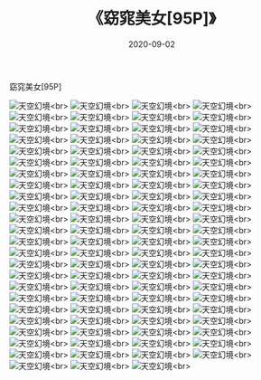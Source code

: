 ﻿---
layout: post
title: 《窈窕美女[95P]》
date: 2020-09-02
img: http://photo.orgx.cf/唯美/2020/窈窕美女[95P]/000.jpg
tags: [美女,清纯,唯美]
---

窈窕美女[95P]



![天空幻境](http://photo.orgx.cf/唯美/2020/窈窕美女[95P]/001.jpg''天空幻境'')<br>
![天空幻境](http://photo.orgx.cf/唯美/2020/窈窕美女[95P]/002.jpg''天空幻境'')<br>
![天空幻境](http://photo.orgx.cf/唯美/2020/窈窕美女[95P]/003.jpg''天空幻境'')<br>
![天空幻境](http://photo.orgx.cf/唯美/2020/窈窕美女[95P]/004.jpg''天空幻境'')<br>
![天空幻境](http://photo.orgx.cf/唯美/2020/窈窕美女[95P]/005.jpg''天空幻境'')<br>
![天空幻境](http://photo.orgx.cf/唯美/2020/窈窕美女[95P]/006.jpg''天空幻境'')<br>
![天空幻境](http://photo.orgx.cf/唯美/2020/窈窕美女[95P]/007.jpg''天空幻境'')<br>
![天空幻境](http://photo.orgx.cf/唯美/2020/窈窕美女[95P]/008.jpg''天空幻境'')<br>
![天空幻境](http://photo.orgx.cf/唯美/2020/窈窕美女[95P]/009.jpg''天空幻境'')<br>
![天空幻境](http://photo.orgx.cf/唯美/2020/窈窕美女[95P]/010.jpg''天空幻境'')<br>
![天空幻境](http://photo.orgx.cf/唯美/2020/窈窕美女[95P]/011.jpg''天空幻境'')<br>
![天空幻境](http://photo.orgx.cf/唯美/2020/窈窕美女[95P]/012.jpg''天空幻境'')<br>
![天空幻境](http://photo.orgx.cf/唯美/2020/窈窕美女[95P]/013.jpg''天空幻境'')<br>
![天空幻境](http://photo.orgx.cf/唯美/2020/窈窕美女[95P]/014.jpg''天空幻境'')<br>
![天空幻境](http://photo.orgx.cf/唯美/2020/窈窕美女[95P]/015.jpg''天空幻境'')<br>
![天空幻境](http://photo.orgx.cf/唯美/2020/窈窕美女[95P]/016.jpg''天空幻境'')<br>
![天空幻境](http://photo.orgx.cf/唯美/2020/窈窕美女[95P]/017.jpg''天空幻境'')<br>
![天空幻境](http://photo.orgx.cf/唯美/2020/窈窕美女[95P]/018.jpg''天空幻境'')<br>
![天空幻境](http://photo.orgx.cf/唯美/2020/窈窕美女[95P]/019.jpg''天空幻境'')<br>
![天空幻境](http://photo.orgx.cf/唯美/2020/窈窕美女[95P]/020.jpg''天空幻境'')<br>
![天空幻境](http://photo.orgx.cf/唯美/2020/窈窕美女[95P]/021.jpg''天空幻境'')<br>
![天空幻境](http://photo.orgx.cf/唯美/2020/窈窕美女[95P]/022.jpg''天空幻境'')<br>
![天空幻境](http://photo.orgx.cf/唯美/2020/窈窕美女[95P]/023.jpg''天空幻境'')<br>
![天空幻境](http://photo.orgx.cf/唯美/2020/窈窕美女[95P]/024.jpg''天空幻境'')<br>
![天空幻境](http://photo.orgx.cf/唯美/2020/窈窕美女[95P]/025.jpg''天空幻境'')<br>
![天空幻境](http://photo.orgx.cf/唯美/2020/窈窕美女[95P]/026.jpg''天空幻境'')<br>
![天空幻境](http://photo.orgx.cf/唯美/2020/窈窕美女[95P]/027.jpg''天空幻境'')<br>
![天空幻境](http://photo.orgx.cf/唯美/2020/窈窕美女[95P]/028.jpg''天空幻境'')<br>
![天空幻境](http://photo.orgx.cf/唯美/2020/窈窕美女[95P]/029.jpg''天空幻境'')<br>
![天空幻境](http://photo.orgx.cf/唯美/2020/窈窕美女[95P]/030.jpg''天空幻境'')<br>
![天空幻境](http://photo.orgx.cf/唯美/2020/窈窕美女[95P]/031.jpg''天空幻境'')<br>
![天空幻境](http://photo.orgx.cf/唯美/2020/窈窕美女[95P]/032.jpg''天空幻境'')<br>
![天空幻境](http://photo.orgx.cf/唯美/2020/窈窕美女[95P]/033.jpg''天空幻境'')<br>
![天空幻境](http://photo.orgx.cf/唯美/2020/窈窕美女[95P]/034.jpg''天空幻境'')<br>
![天空幻境](http://photo.orgx.cf/唯美/2020/窈窕美女[95P]/035.jpg''天空幻境'')<br>
![天空幻境](http://photo.orgx.cf/唯美/2020/窈窕美女[95P]/036.jpg''天空幻境'')<br>
![天空幻境](http://photo.orgx.cf/唯美/2020/窈窕美女[95P]/037.jpg''天空幻境'')<br>
![天空幻境](http://photo.orgx.cf/唯美/2020/窈窕美女[95P]/038.jpg''天空幻境'')<br>
![天空幻境](http://photo.orgx.cf/唯美/2020/窈窕美女[95P]/039.jpg''天空幻境'')<br>
![天空幻境](http://photo.orgx.cf/唯美/2020/窈窕美女[95P]/040.jpg''天空幻境'')<br>
![天空幻境](http://photo.orgx.cf/唯美/2020/窈窕美女[95P]/041.jpg''天空幻境'')<br>
![天空幻境](http://photo.orgx.cf/唯美/2020/窈窕美女[95P]/042.jpg''天空幻境'')<br>
![天空幻境](http://photo.orgx.cf/唯美/2020/窈窕美女[95P]/043.jpg''天空幻境'')<br>
![天空幻境](http://photo.orgx.cf/唯美/2020/窈窕美女[95P]/044.jpg''天空幻境'')<br>
![天空幻境](http://photo.orgx.cf/唯美/2020/窈窕美女[95P]/045.jpg''天空幻境'')<br>
![天空幻境](http://photo.orgx.cf/唯美/2020/窈窕美女[95P]/046.jpg''天空幻境'')<br>
![天空幻境](http://photo.orgx.cf/唯美/2020/窈窕美女[95P]/047.jpg''天空幻境'')<br>
![天空幻境](http://photo.orgx.cf/唯美/2020/窈窕美女[95P]/048.jpg''天空幻境'')<br>
![天空幻境](http://photo.orgx.cf/唯美/2020/窈窕美女[95P]/049.jpg''天空幻境'')<br>
![天空幻境](http://photo.orgx.cf/唯美/2020/窈窕美女[95P]/050.jpg''天空幻境'')<br>
![天空幻境](http://photo.orgx.cf/唯美/2020/窈窕美女[95P]/051.jpg''天空幻境'')<br>
![天空幻境](http://photo.orgx.cf/唯美/2020/窈窕美女[95P]/052.jpg''天空幻境'')<br>
![天空幻境](http://photo.orgx.cf/唯美/2020/窈窕美女[95P]/053.jpg''天空幻境'')<br>
![天空幻境](http://photo.orgx.cf/唯美/2020/窈窕美女[95P]/054.jpg''天空幻境'')<br>
![天空幻境](http://photo.orgx.cf/唯美/2020/窈窕美女[95P]/055.jpg''天空幻境'')<br>
![天空幻境](http://photo.orgx.cf/唯美/2020/窈窕美女[95P]/056.jpg''天空幻境'')<br>
![天空幻境](http://photo.orgx.cf/唯美/2020/窈窕美女[95P]/057.jpg''天空幻境'')<br>
![天空幻境](http://photo.orgx.cf/唯美/2020/窈窕美女[95P]/058.jpg''天空幻境'')<br>
![天空幻境](http://photo.orgx.cf/唯美/2020/窈窕美女[95P]/059.jpg''天空幻境'')<br>
![天空幻境](http://photo.orgx.cf/唯美/2020/窈窕美女[95P]/060.jpg''天空幻境'')<br>
![天空幻境](http://photo.orgx.cf/唯美/2020/窈窕美女[95P]/061.jpg''天空幻境'')<br>
![天空幻境](http://photo.orgx.cf/唯美/2020/窈窕美女[95P]/062.jpg''天空幻境'')<br>
![天空幻境](http://photo.orgx.cf/唯美/2020/窈窕美女[95P]/063.jpg''天空幻境'')<br>
![天空幻境](http://photo.orgx.cf/唯美/2020/窈窕美女[95P]/064.jpg''天空幻境'')<br>
![天空幻境](http://photo.orgx.cf/唯美/2020/窈窕美女[95P]/065.jpg''天空幻境'')<br>
![天空幻境](http://photo.orgx.cf/唯美/2020/窈窕美女[95P]/066.jpg''天空幻境'')<br>
![天空幻境](http://photo.orgx.cf/唯美/2020/窈窕美女[95P]/067.jpg''天空幻境'')<br>
![天空幻境](http://photo.orgx.cf/唯美/2020/窈窕美女[95P]/068.jpg''天空幻境'')<br>
![天空幻境](http://photo.orgx.cf/唯美/2020/窈窕美女[95P]/069.jpg''天空幻境'')<br>
![天空幻境](http://photo.orgx.cf/唯美/2020/窈窕美女[95P]/070.jpg''天空幻境'')<br>
![天空幻境](http://photo.orgx.cf/唯美/2020/窈窕美女[95P]/071.jpg''天空幻境'')<br>
![天空幻境](http://photo.orgx.cf/唯美/2020/窈窕美女[95P]/072.jpg''天空幻境'')<br>
![天空幻境](http://photo.orgx.cf/唯美/2020/窈窕美女[95P]/073.jpg''天空幻境'')<br>
![天空幻境](http://photo.orgx.cf/唯美/2020/窈窕美女[95P]/074.jpg''天空幻境'')<br>
![天空幻境](http://photo.orgx.cf/唯美/2020/窈窕美女[95P]/075.jpg''天空幻境'')<br>
![天空幻境](http://photo.orgx.cf/唯美/2020/窈窕美女[95P]/076.jpg''天空幻境'')<br>
![天空幻境](http://photo.orgx.cf/唯美/2020/窈窕美女[95P]/077.jpg''天空幻境'')<br>
![天空幻境](http://photo.orgx.cf/唯美/2020/窈窕美女[95P]/078.jpg''天空幻境'')<br>
![天空幻境](http://photo.orgx.cf/唯美/2020/窈窕美女[95P]/079.jpg''天空幻境'')<br>
![天空幻境](http://photo.orgx.cf/唯美/2020/窈窕美女[95P]/080.jpg''天空幻境'')<br>
![天空幻境](http://photo.orgx.cf/唯美/2020/窈窕美女[95P]/081.jpg''天空幻境'')<br>
![天空幻境](http://photo.orgx.cf/唯美/2020/窈窕美女[95P]/082.jpg''天空幻境'')<br>
![天空幻境](http://photo.orgx.cf/唯美/2020/窈窕美女[95P]/083.jpg''天空幻境'')<br>
![天空幻境](http://photo.orgx.cf/唯美/2020/窈窕美女[95P]/084.jpg''天空幻境'')<br>
![天空幻境](http://photo.orgx.cf/唯美/2020/窈窕美女[95P]/085.jpg''天空幻境'')<br>
![天空幻境](http://photo.orgx.cf/唯美/2020/窈窕美女[95P]/086.jpg''天空幻境'')<br>
![天空幻境](http://photo.orgx.cf/唯美/2020/窈窕美女[95P]/087.jpg''天空幻境'')<br>
![天空幻境](http://photo.orgx.cf/唯美/2020/窈窕美女[95P]/088.jpg''天空幻境'')<br>
![天空幻境](http://photo.orgx.cf/唯美/2020/窈窕美女[95P]/089.jpg''天空幻境'')<br>
![天空幻境](http://photo.orgx.cf/唯美/2020/窈窕美女[95P]/090.jpg''天空幻境'')<br>
![天空幻境](http://photo.orgx.cf/唯美/2020/窈窕美女[95P]/091.jpg''天空幻境'')<br>
![天空幻境](http://photo.orgx.cf/唯美/2020/窈窕美女[95P]/092.jpg''天空幻境'')<br>
![天空幻境](http://photo.orgx.cf/唯美/2020/窈窕美女[95P]/093.jpg''天空幻境'')<br>
![天空幻境](http://photo.orgx.cf/唯美/2020/窈窕美女[95P]/094.jpg''天空幻境'')<br>
![天空幻境](http://photo.orgx.cf/唯美/2020/窈窕美女[95P]/095.jpg''天空幻境'')<br>